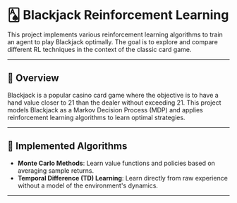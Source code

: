 # 🂡 Blackjack Reinforcement Learning

This project implements various reinforcement learning algorithms to train an agent to play Blackjack optimally. The goal is to explore and compare different RL techniques in the context of the classic card game.

---

## 📖 Overview

Blackjack is a popular casino card game where the objective is to have a hand value closer to 21 than the dealer without exceeding 21. This project models Blackjack as a Markov Decision Process (MDP) and applies reinforcement learning algorithms to learn optimal strategies.

---

## 🧠 Implemented Algorithms

- **Monte Carlo Methods**: Learn value functions and policies based on averaging sample returns.
- **Temporal Difference (TD) Learning**: Learn directly from raw experience without a model of the environment's dynamics.

---